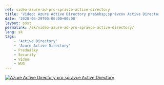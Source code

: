 ```yaml
---
ref: video-azure-ad-pro-spravce-active-directory
title: 'Video: Azure Active Directory pre&nbsp;správcov Active Directory'
date: '2020-04-29T00:00:00+00:00'
layout: post
permalink: /sk/video-azure-ad-pro-spravce-active-directory/
lang: sk
tags:
    - 'Active Directory'
    - 'Azure Active Directory'
    - Prednášky
    - Security
    - Video
    - WUG
---
```


[![Azure Active Directory pro správce Active Directory](https://wug.cz/online/akce/GetFile.ashx?PhotoID=3178&ThumbnailSizeName=detail)](https://wug.cz/zaznamy/612-Azure-Active-Directory-pro-spravce-Active-Directory)
